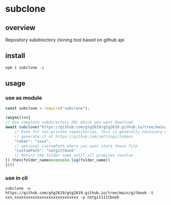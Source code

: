 # subclone

## overview

Repository subdirectory cloning tool based on github api

## install

```bash
npm i subclone -g
```

## usage

### use as module

```js
const subclone = require("subclone");

(async()=>{
// Use complete subdirectory URL which you want download
await subclone("https://github.com/gtg2619/gtg2619.github.io/tree/main/gitbook/images", {
    // Even for non-private repositories, this is generally necessary due to Github rate limits
    // generate it at https://github.com/settings/tokens
    "token": "xxxx",
    // optional customPath where you want store these file
    "customPath": "notgittbook"
    // Return the folder name until all promises resolve
}).then(folder_name=>console.log(folder_name))
})()
```

### use in cli

```
subclone -u  https://github.com/gtg2619/gtg2619.github.io/tree/main/gitbook -t xxx_xxxxxxxxxxxxxxxxxxxxxxxxxxxx -p notgit111tbook
```